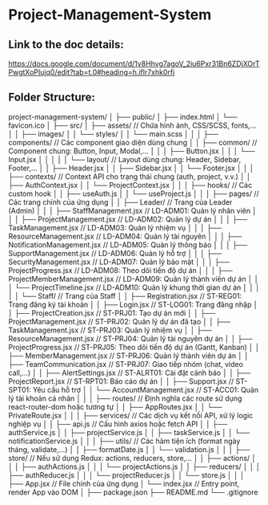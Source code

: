 # Project-Management-System

## Link to the doc details:
https://docs.google.com/document/d/1v8Hhvg7agoV_2iu6Pxr31Bn6ZDjXOrTPwgtXoPIujq0/edit?tab=t.0#heading=h.iflr7xhk0rfi

## Folder Structure:
project-management-system/
│
├── public/
│   ├── index.html
│   └── favicon.ico
│
├── src/
│   ├── assets/                  // Chứa hình ảnh, CSS/SCSS, fonts,...
│   │   ├── images/
│   │   └── styles/
│   │       └── main.scss
│   │
│   ├── components/              // Các component giao diện dùng chung
│   │   ├── common/              // Component chung: Button, Input, Modal,...
│   │   │   ├── Button.jsx
│   │   │   └── Input.jsx
│   │   │
│   │   └── layout/              // Layout dùng chung: Header, Sidebar, Footer,...
│   │       ├── Header.jsx
│   │       ├── Sidebar.jsx
│   │       └── Footer.jsx
│   │
│   ├── contexts/                // Context API cho trạng thái chung (auth, project, v.v.)
│   │   ├── AuthContext.jsx
│   │   └── ProjectContext.jsx
│   │
│   ├── hooks/                   // Các custom hook
│   │   ├── useAuth.js
│   │   └── useProject.js
│   │
│   ├── pages/                   // Các trang chính của ứng dụng
│   │   ├── Leader/              // Trang của Leader (Admin)
│   │   │   ├── StaffManagement.jsx         // LD-ADM01: Quản lý nhân viên
│   │   │   ├── ProjectManagement.jsx       // LD-ADM02: Quản lý dự án
│   │   │   ├── TaskManagement.jsx          // LD-ADM03: Quản lý nhiệm vụ
│   │   │   ├── ResourceManagement.jsx      // LD-ADM04: Quản lý tài nguyên
│   │   │   ├── NotificationManagement.jsx  // LD-ADM05: Quản lý thông báo
│   │   │   ├── SupportManagement.jsx       // LD-ADM06: Quản lý hỗ trợ
│   │   │   ├── SecurityManagement.jsx      // LD-ADM07: Quản lý bảo mật
│   │   │   ├── ProjectProgress.jsx         // LD-ADM08: Theo dõi tiến độ dự án
│   │   │   ├── ProjectMemberManagement.jsx // LD-ADM09: Quản lý thành viên dự án
│   │   │   └── ProjectTimeline.jsx         // LD-ADM10: Quản lý khung thời gian dự án
│   │   │
│   │   └── Staff/               // Trang của Staff
│   │       ├── Registration.jsx            // ST-REG01: Trang đăng ký tài khoản
│   │       ├── Login.jsx                   // ST-LOG01: Trang đăng nhập
│   │       ├── ProjectCreation.jsx         // ST-PRJ01: Tạo dự án mới
│   │       ├── ProjectManagement.jsx       // ST-PRJ02: Quản lý dự án đã tạo
│   │       ├── TaskManagement.jsx          // ST-PRJ03: Quản lý nhiệm vụ
│   │       ├── ResourceManagement.jsx      // ST-PRJ04: Quản lý tài nguyên dự án
│   │       ├── ProjectProgress.jsx         // ST-PRJ05: Theo dõi tiến độ dự án (Gantt, Kanban)
│   │       ├── MemberManagement.jsx        // ST-PRJ06: Quản lý thành viên dự án
│   │       ├── TeamCommunication.jsx       // ST-PRJ07: Giao tiếp nhóm (chat, video call,…)
│   │       ├── AlertSettings.jsx           // ST-ALRT01: Cài đặt cảnh báo
│   │       ├── ProjectReport.jsx           // ST-RPT01: Báo cáo dự án
│   │       ├── Support.jsx                 // ST-SPT01: Yêu cầu hỗ trợ
│   │       └── AccountManagement.jsx       // ST-ACC01: Quản lý tài khoản cá nhân
│   │
│   ├── routes/                  // Định nghĩa các route sử dụng react-router-dom hoặc tương tự
│   │   ├── AppRoutes.jsx
│   │   └── PrivateRoute.jsx
│   │
│   ├── services/                // Các dịch vụ kết nối API, xử lý logic nghiệp vụ
│   │   ├── api.js               // Cấu hình axios hoặc fetch API
│   │   ├── authService.js
│   │   ├── projectService.js
│   │   ├── taskService.js
│   │   └── notificationService.js
│   │
│   ├── utils/                   // Các hàm tiện ích (format ngày tháng, validate,…)
│   │   ├── formatDate.js
│   │   └── validation.js
│   │
│   ├── store/                   // Nếu sử dụng Redux: actions, reducers, store,...
│   │   ├── actions/
│   │   │   ├── authActions.js
│   │   │   └── projectActions.js
│   │   ├── reducers/
│   │   │   ├── authReducer.js
│   │   │   └── projectReducer.js
│   │   └── store.js
│   │
│   ├── App.jsx                  // File chính của ứng dụng
│   └── index.jsx                // Entry point, render App vào DOM
│
├── package.json
├── README.md
└── .gitignore
